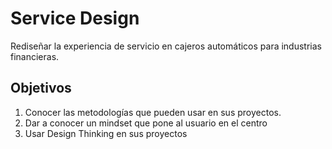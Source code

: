 # Service Design
Rediseñar la experiencia de servicio en cajeros automáticos para industrias financieras.


## Objetivos
1. Conocer las metodologías que pueden usar en sus proyectos.
2. Dar a conocer un mindset que pone al usuario en el centro
3. Usar Design Thinking en sus proyectos











